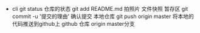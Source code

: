 - cli
    git status 仓库的状态
    git add README.md 拍照片 文件快照 暂存区
    git commit -u '提交的理由' 确认提交 本地仓库
    git push origin master 将本地的代码推送到github上
    github 仓库 origin master分支
